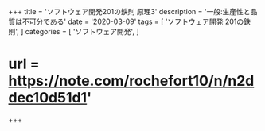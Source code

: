 +++
title = 'ソフトウェア開発201の鉄則 原理3'
description = '一般:生産性と品質は不可分である'
date = '2020-03-09'
tags = [
    'ソフトウェア開発 201の鉄則',
]
categories = [
    'ソフトウェア開発',
]
# url = https://note.com/rochefort10/n/n2ddec10d51d1'
+++
